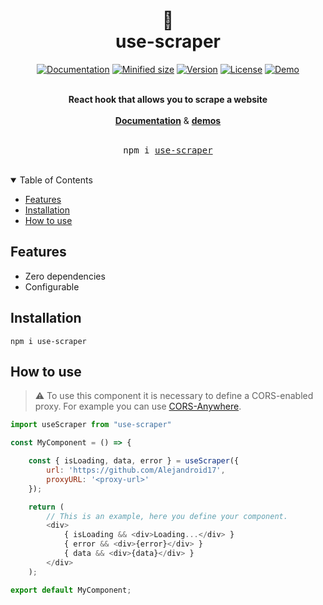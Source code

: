 <div align="center">
    <h1>
        📜
        <br />
        use-scraper
        <br />
    </h1>
</div>

<div align="center">

[![Documentation](https://img.shields.io/badge/docs-📖-blue?style=flat-square)](https://use-scraper.vercel.app/)
[![Minified size](https://img.shields.io/bundlephobia/min/use-scraper?style=flat-square)](https://bundlephobia.com/package/use-scraper)
[![Version](https://img.shields.io/github/package-json/v/Alejandroid17/useScraper?style=flat-square)](https://www.npmjs.com/package/use-scraper)
[![License](https://img.shields.io/github/license/Alejandroid17/useScraper?style=flat-square)](https://github.com/Alejandroid17/useScraper/blob/main/LICENSE)
[![Demo](https://img.shields.io/badge/demos-🚀-yellow.svg?style=flat-square)](https://use-scraper.vercel.app/?path=/story/examples)

<br />
</div>

<div align="center"> 
<strong>React hook that allows you to scrape a website</strong>
<br />
<br />
<a href="https://use-scraper.vercel.app/"><strong>Documentation</strong></a> & <a href="https://use-scraper.vercel.app/?path=/story/examples"><strong>demos</strong></a>
</div>

<div align="center"> 
<br />
<pre>npm i <a href="https://www.npmjs.com/package/use-scraper">use-scraper</a></pre>
<br />
</div>

<!-- TABLE OF CONTENTS -->

<details open>
    <summary>Table of Contents</summary>
    <ul>
        <li><a href="#features">Features</a></li>
        <li><a href="#installation">Installation</a></li>
        <li><a href="#how-to-use">How to use</a></li>
  </ul>
</details>


## Features

- Zero dependencies
- Configurable

## Installation

```shell
npm i use-scraper
```

## How to use

> :warning: To use this component it is necessary to define a CORS-enabled proxy. For example you can use [CORS-Anywhere](https://github.com/Rob--W/cors-anywhere).


```javascript
import useScraper from "use-scraper"

const MyComponent = () => {

    const { isLoading, data, error } = useScraper({
        url: 'https://github.com/Alejandroid17',
        proxyURL: '<proxy-url>'
    });

    return (
        // This is an example, here you define your component.
        <div>
            { isLoading && <div>Loading...</div> }
            { error && <div>{error}</div> }
            { data && <div>{data}</div> }
        </div>
    );

export default MyComponent;
```
